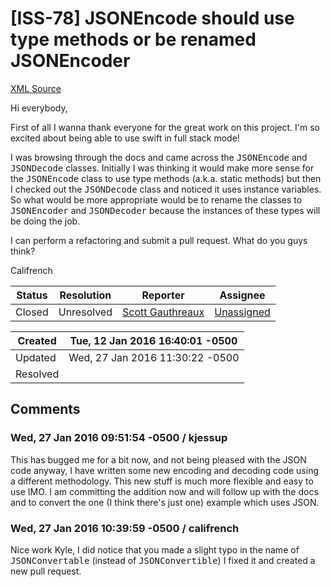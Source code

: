 # [ISS-78] JSONEncode should use type methods or be renamed JSONEncoder

[XML Source](../xml/ISS-78.xml)
<p><p>Hi everybody,</p>

<p>First of all I wanna thank everyone for the great work on this project. I'm so excited about being able to use swift in full stack mode!</p>

<p>I was browsing through the docs and came across the <tt>JSONEncode</tt> and <tt>JSONDecode</tt> classes. Initially I was thinking it would make more sense for the <tt>JSONEncode</tt> class to use type methods (a.k.a. static methods) but then I checked out the <tt>JSONDecode</tt> class and noticed it uses instance variables. So what would be more appropriate would be to rename the classes to <tt>JSONEncoder</tt> and <tt>JSONDecoder</tt> because the instances of these types will be doing the job.</p>

<p>I can perform a refactoring and submit a pull request. What do you guys think?</p>

<p>Califrench</p></p>





Status|Resolution|Reporter|Assignee
------|----------|--------|--------
Closed|Unresolved|[Scott Gauthreaux](califrench)|[Unassigned]($-1)





Created|Tue, 12 Jan 2016 16:40:01 -0500
-------|--------------
Updated|Wed, 27 Jan 2016 11:30:22 -0500
Resolved|


## Comments




### Wed, 27 Jan 2016 09:51:54 -0500 / kjessup 

<p><p>This has bugged me for a bit now, and not being pleased with the JSON code anyway, I have written some new encoding and decoding code using a different methodology. This new stuff is much more flexible and easy to use IMO. I am committing the addition now and will follow up with the docs and to convert the one (I think there's just one) example which uses JSON.</p></p>


### Wed, 27 Jan 2016 10:39:59 -0500 / califrench 

<p><p>Nice work Kyle, I did notice that you made a slight typo in the name of <tt>JSONConvertable</tt> (instead of <tt>JSONConvertible</tt>) I fixed it and created a new pull request.</p></p>


